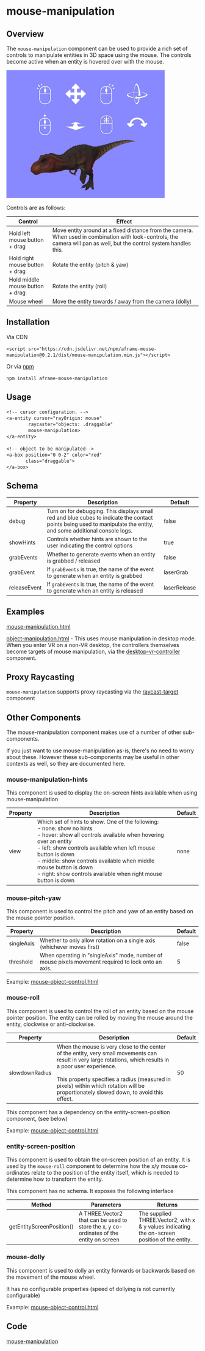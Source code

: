 # mouse-manipulation

## Overview

The `mouse-manipulation` component can be used to provide a rich set of controls to manipulate entities in 3D space using the mouse.  The controls become active when an entity is hovered over with the mouse.

![image-20220812163558569](image-20220812163558569.png)



Controls are as follows:

| **Control**                     | Effect                                                       |
| ------------------------------- | ------------------------------------------------------------ |
| Hold left mouse button + drag   | Move entity around at a fixed distance from the camera.  When used in combination with look-controls, the camera will pan as well, but the control system handles this. |
| Hold right mouse button + drag  | Rotate the entity (pitch & yaw)                              |
| Hold middle mouse button + drag | Rotate the entity (roll)                                     |
| Mouse wheel                     | Move the entity towards / away from the camera (dolly)       |



## Installation

Via CDN 

```
<script src="https://cdn.jsdelivr.net/npm/aframe-mouse-manipulation@0.2.1/dist/mouse-manipulation.min.js"></script>
```

Or via [npm](https://www.npmjs.com/package/aframe-laser-manipulation)

```
npm install aframe-mouse-manipulation
```



## Usage

```
<!-- cursor configuration. -->
<a-entity cursor="rayOrigin: mouse"
        raycaster="objects: .draggable"
        mouse-manipulation>
</a-entity>

<!-- object to be manipulated-->
<a-box position="0 0-2" color="red"
       class="draggable">
</a-box>
```



## Schema

| Property     | Description                                                  | Default      |
| ------------ | ------------------------------------------------------------ | ------------ |
| debug        | Turn on for debugging.  This displays small red and blue cubes to indicate the contact points being used to manipulate the entity, and some additional console logs. | false        |
| showHints    | Controls whether hints are shown to the user indicating the control options | true         |
| grabEvents   | Whether to generate events when an entity is grabbed / released | false        |
| grabEvent    | If `grabEvents` is true, the name of the event to generate when an entity is grabbed | laserGrab    |
| releaseEvent | If `grabEvents` is true, the name of the event to generate when an entity is released | laserRelease |




## Examples

[mouse-manipulation.html](https://diarmidmackenzie.github.io/aframe-components/component-usage/mouse-manipulation.html)

[object-manipulation.html](https://diarmidmackenzie.github.io/aframe-components/component-usage/object-manipulation.html) - This uses mouse manipulation in desktop mode.  When you enter VR on a non-VR desktop, the controllers themselves become targets of mouse manipulation, via the [desktop-vr-controller](https://diarmidmackenzie.github.io/aframe-components/docs/desktop-vr-controller.html) component.



## Proxy Raycasting

`mouse-manipulation` supports proxy raycasting via the [raycast-target](https://diarmidmackenzie.github.io/aframe-components/docs/raycast-target.html) component



## Other Components

The mouse-manipulation component makes use of a number of other sub-components.

If you just want to use mouse-manipulation as-is, there's no need to worry about these.  However these sub-components may be useful in other contexts as well, so they are documented here.

### mouse-manipulation-hints

This component is used to display the on-screen hints available when using mouse-manipulation

| Property | Description                                                  | Default |
| -------- | ------------------------------------------------------------ | ------- |
| view     | Which set of hints to show.  One of the following:<br />- none: show no hints<br />- hover: show all controls available when hovering over an entity<br />- left: show controls available when left mouse button is down<br />- middle: show controls available when middle mouse button is down<br />- right: show controls available when right mouse button is down | none    |

### mouse-pitch-yaw

This component is used to control the pitch and yaw of an entity based on the mouse pointer position.

| Property   | Description                                                  | Default |
| ---------- | ------------------------------------------------------------ | ------- |
| singleAxis | Whether to only allow rotation on a single axis (whichever moves first) | false   |
| threshold  | When operating in "singleAxis" mode, number of mouse pixels movement required to lock onto an axis. | 5       |

Example: [mouse-object-control.html](https://diarmidmackenzie.github.io/aframe-components/component-usage/mouse-object-control.html)



### mouse-roll

This component is used to control the roll of an entity based on the mouse pointer position.  The entity can be rolled by moving the mouse around the entity, clockwise or anti-clockwise.



| Property       | Description                                                  | Default |
| -------------- | ------------------------------------------------------------ | ------- |
| slowdownRadius | When the mouse is very close to the center of the entity, very small movements can result in very large rotations, which results in a poor user experience.<br /><br />This property specifies a radius (measured in pixels) within which rotation will be proportionately slowed down, to avoid this effect. | 50      |

This component has a dependency on the entity-screen-position component, (see below)

Example: [mouse-object-control.html](https://diarmidmackenzie.github.io/aframe-components/component-usage/mouse-object-control.html)



### entity-screen-position

This component is used to obtain the on-screen position of an entity.  It is used by the `mouse-roll` component to determine how the x/y mouse co-ordinates relate to the position of the entity itself, which is needed to determine how to transform the entity.

This component has no schema.  It exposes the following interface

| Method                    | Parameters                                                   | Returns                                                      |
| ------------------------- | ------------------------------------------------------------ | ------------------------------------------------------------ |
| getEntityScreenPosition() | A THREE.Vector2 that can be used to store the x, y co-ordinates of the entity on screen | The supplied THREE.Vector2, with x & y values indicating the on-screen position of the entity. |



### mouse-dolly

This component is used to dolly an entity forwards or backwards based on the movement of the mouse wheel.

It has no configurable properties (speed of dollying is not currently configurable)

Example: [mouse-object-control.html](https://diarmidmackenzie.github.io/aframe-components/component-usage/mouse-object-control.html)



## Code

  [mouse-manipulation](https://github.com/diarmidmackenzie/aframe-components/blob/main/components/mouse-manipulation/index.js)